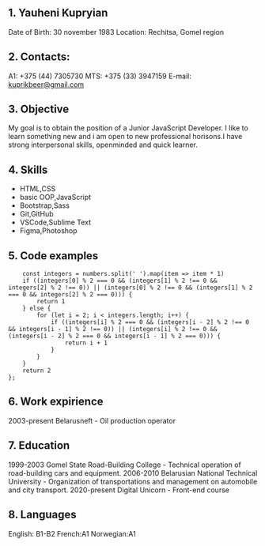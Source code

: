 ## 1. **Yauheni Kupryian**
Date of Birth: 30 november 1983
Location: Rechitsa, Gomel region

## 2. **Contacts:**
A1: +375 (44) 7305730
MTS: +375 (33) 3947159
E-mail: kuprikbeer@gmail.com

## 3. **Objective**
My goal is to  obtain the position of a Junior JavaScript Developer. I like to learn something new and i am open to new professional horisons.I have strong interpersonal skills, openminded and quick learner.

## 4. **Skills**
* HTML,CSS
* basic OOP,JavaScript
* Bootstrap,Sass
* Git,GitHub
* VSCode,Sublime Text
* Figma,Photoshop

## 5. **Code examples**
```function iqTest(numbers) {
    const integers = numbers.split(' ').map(item => item * 1)
    if ((integers[0] % 2 === 0 && (integers[1] % 2 !== 0 && integers[2] % 2 !== 0)) || (integers[0] % 2 !== 0 && (integers[1] % 2 === 0 && integers[2] % 2 === 0))) {
        return 1
    } else {
        for (let i = 2; i < integers.length; i++) {
            if ((integers[i] % 2 === 0 && (integers[i - 2] % 2 !== 0 && integers[i - 1] % 2 !== 0)) || (integers[i] % 2 !== 0 && (integers[i - 2] % 2 === 0 && integers[i - 1] % 2 === 0))) {      
                return i + 1
            }
        }
    }
    return 2
};
```

## 6. **Work expirience**
 2003-present  Belarusneft - Oil production operator
 
## 7. **Education**
 1999-2003  Gomel State Road-Building College - Technical operation of road-building cars and equipment.
 2006-2010 Belarusian National Technical University - Organization of transportations and management on automobile and city transport.
 2020-present  Digital Unicorn - Front-end course

## 8. **Languages**
   English: B1-B2
   French:A1
   Norwegian:A1




